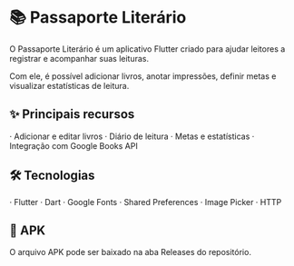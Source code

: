 # 📚 Passaporte Literário

O Passaporte Literário é um aplicativo Flutter criado para ajudar leitores a registrar e acompanhar suas leituras.

Com ele, é possível adicionar livros, anotar impressões, definir metas e visualizar estatísticas de leitura.

## ✨ Principais recursos

· Adicionar e editar livros
· Diário de leitura
· Metas e estatísticas
· Integração com Google Books API

## 🛠 Tecnologias

· Flutter 
· Dart
· Google Fonts
· Shared Preferences
· Image Picker
· HTTP

## 📱 APK

O arquivo APK pode ser baixado na aba Releases do repositório.
